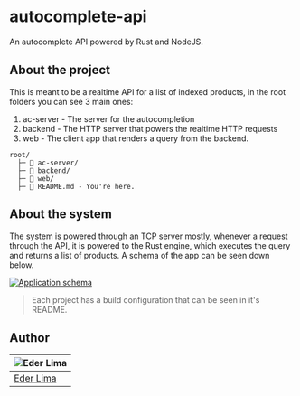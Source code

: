# autocomplete-api

An autocomplete API powered by Rust and NodeJS.

## About the project

This is meant to be a realtime API for a list of indexed products, in the root folders you can see 3 main ones:

1. ac-server - The server for the autocompletion
2. backend - The HTTP server that powers the realtime HTTP requests
3. web - The client app that renders a query from the backend.

```
root/
  ├─ 📂 ac-server/
  ├─ 📂 backend/
  ├─ 📂 web/
  ├─ 📑 README.md - You're here.

```

## About the system

The system is powered through an TCP server mostly, whenever a request through the API, it is powered to the Rust engine, which executes the query and returns a list of products. A schema of the app can be seen down below.

[![Application schema](https://mermaid.ink/img/pako:eNptkE9LAzEQxb9KGDxWvAeshyqIBxW6x70MyWsNbP6YzAql9LubdFu2rN4m895v3mSOZKIFaSr4HhEMnh3vM_s-KJU4izMucRC1GRyCLLuvXfepCvIP8lLqNrPStGmAul-vbyk9PXILL6IeeJRook8DBE-1lw-Pd42-Qc4j5un6XHuUwnuonq4QNWy2_Q1-23681-CSYij4L2PaeGGkFXlkz87Wmx0b1pN8waMnXUuLHY-DtPRTtY7JsuDFOomZ9I6HghW1P24PwZCWPOJqutz94jr9AlIRi4c)](https://mermaid.live/edit#pako:eNptkE9LAzEQxb9KGDxWvAeshyqIBxW6x70MyWsNbP6YzAql9LubdFu2rN4m895v3mSOZKIFaSr4HhEMnh3vM_s-KJU4izMucRC1GRyCLLuvXfepCvIP8lLqNrPStGmAul-vbyk9PXILL6IeeJRook8DBE-1lw-Pd42-Qc4j5un6XHuUwnuonq4QNWy2_Q1-23681-CSYij4L2PaeGGkFXlkz87Wmx0b1pN8waMnXUuLHY-DtPRTtY7JsuDFOomZ9I6HghW1P24PwZCWPOJqutz94jr9AlIRi4c)

<!-- Original mermaid chart. xD
```mermaid
sequenceDiagram
  participant Client
  participant HTTP server
  participant TCP server

  Client ->> HTTP server: HTTP request /autocomplete?query=$
  HTTP server ->> TCP server: TCP message "query=$"
  TCP server ->> HTTP server: JSON response
  HTTP server ->> Client: JSON response
```
-->

> Each project has a build configuration that can be seen in it's README.

## Author

| ![Eder Lima](https://github.com/asynched.png?size=100) |
| ------------------------------------------------------ |
| [Eder Lima](https://github.com/asynched)               |
